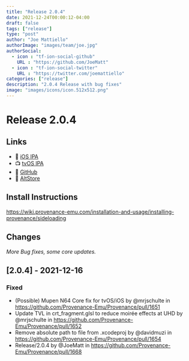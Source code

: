 ```yaml
---
title: "Release 2.0.4"
date: 2021-12-24T00:00:12-04:00
draft: false
tags: ["release"]
type: "post"
author: "Joe Mattiello"
authorImage: "images/team/joe.jpg"
authorSocial:
  - icon : "tf-ion-social-github"
    URL : "https://github.com/JoeMatt"
  - icon : "tf-ion-social-twitter"
    URL : "https://twitter.com/joemattiello"
categories: ["release"]
description: "2.0.4 Release with bug fixes"
image: "images/icons/icon.512x512.png"
---
```


# Release 2.0.4

## Links

- 📲 [iOS IPA](/apps/2.0.4/Provenance-iOS.ipa)
- 📺 [tvOS IPA](/apps/2.0.4/Provenance-tvOS.ipa)
- 📝 [GitHub](https://github.com/Provenance-Emu/Provenance/releases/tag/2.0.4)
- 🏪 [AltStore](/altstore/)

<!-- 🥰 [Patreon](https://patreon.com/provenance/) -->

## Install Instructions

https://wiki.provenance-emu.com/installation-and-usage/installing-provenance/sideloading

## Changes

*More Bug fixes, some core updates.*

## [2.0.4] - 2021-12-16

### Fixed

- (Possible) Mupen N64 Core fix for tvOS/iOS by @mrjschulte in https://github.com/Provenance-Emu/Provenance/pull/1651
- Update TVL in crt_fragment.glsl to reduce moirée effects at UHD by @mrjschulte in https://github.com/Provenance-Emu/Provenance/pull/1652
- Remove absolute path to file from .xcodeproj by @davidmuzi in https://github.com/Provenance-Emu/Provenance/pull/1654
- Release/2.0.4 by @JoeMatt in https://github.com/Provenance-Emu/Provenance/pull/1668
